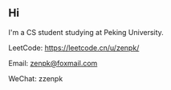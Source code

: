 ## Hi

I'm a CS student studying at Peking University.

LeetCode: <https://leetcode.cn/u/zenpk/>

Email: zenpk@foxmail.com

WeChat: zzenpk
